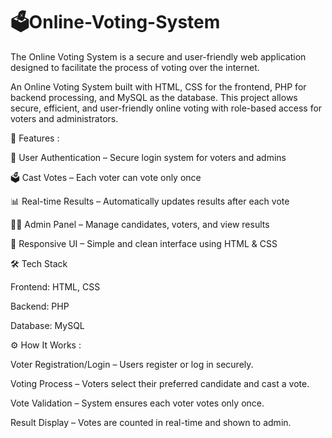 # 🗳️Online-Voting-System
The Online Voting System is a secure and user-friendly web application designed to facilitate the process of voting over the internet. 

An Online Voting System built with HTML, CSS for the frontend, PHP for backend processing, and MySQL as the database. This project allows secure, efficient, and user-friendly online voting with role-based access for voters and administrators.

🚀 Features :

🔐 User Authentication – Secure login system for voters and admins

🗳️ Cast Votes – Each voter can vote only once

📊 Real-time Results – Automatically updates results after each vote

👨‍💼 Admin Panel – Manage candidates, voters, and view results

🎨 Responsive UI – Simple and clean interface using HTML & CSS

🛠️ Tech Stack

Frontend: HTML, CSS

Backend: PHP

Database: MySQL

⚙️ How It Works : 

Voter Registration/Login – Users register or log in securely.

Voting Process – Voters select their preferred candidate and cast a vote.

Vote Validation – System ensures each voter votes only once.

Result Display – Votes are counted in real-time and shown to admin.
